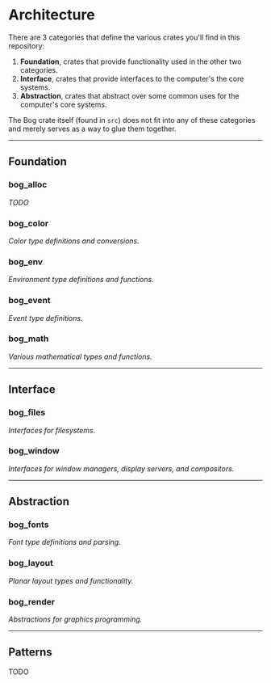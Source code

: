 


# Architecture

There are 3 categories that define the various crates you'll find in this repository:

1. **Foundation**, crates that provide functionality used in the other two categories.
2. **Interface**, crates that provide interfaces to the computer's the core systems.
2. **Abstraction**, crates that abstract over some common uses for the computer's core systems.

The Bog crate itself (found in `src`) does not fit into any of these categories and merely serves as a way to glue them together.



---

## Foundation

### bog_alloc

*TODO*

### bog_color

*Color type definitions and conversions.*

### bog_env

*Environment type definitions and functions.*

### bog_event

*Event type definitions.*

### bog_math

*Various mathematical types and functions.*



---

## Interface

### bog_files

*Interfaces for filesystems.*

### bog_window

*Interfaces for window managers, display servers, and compositors.*



---

## Abstraction

### bog_fonts

*Font type definitions and parsing.*

### bog_layout

*Planar layout types and functionality.*

### bog_render

*Abstractions for graphics programming.*



---

## Patterns

TODO
